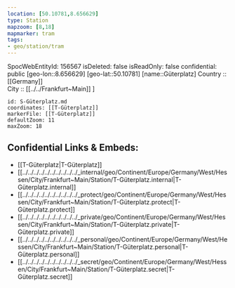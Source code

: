 ```yaml
---
location: [50.10781,8.656629] 
type: Station 
mapzoom: [8,18] 
mapmarker: tram 
tags:
- geo/station/tram
---
```

SpocWebEntityId: 156567
isDeleted: false
isReadOnly: false
confidential: public
[geo-lon::8.656629] 
[geo-lat::50.10781] 
[name::Güterplatz] 
Country :: [[Germany]]  
City :: [[../../Frankfurt~Main]] ] 


```leaflet
id: S-Güterplatz.md
coordinates: [[T-Güterplatz]] 
markerFile: [[T-Güterplatz]] 
defaultZoom: 11 
maxZoom: 18
```


## Confidential Links & Embeds: 
- [[T-Güterplatz|T-Güterplatz]] 
- [[../../../../../../../../../../_internal/geo/Continent/Europe/Germany/West/Hessen/City/Frankfurt~Main/Station/T-Güterplatz.internal|T-Güterplatz.internal]] 
- [[../../../../../../../../../../_protect/geo/Continent/Europe/Germany/West/Hessen/City/Frankfurt~Main/Station/T-Güterplatz.protect|T-Güterplatz.protect]] 
- [[../../../../../../../../../../_private/geo/Continent/Europe/Germany/West/Hessen/City/Frankfurt~Main/Station/T-Güterplatz.private|T-Güterplatz.private]] 
- [[../../../../../../../../../../_personal/geo/Continent/Europe/Germany/West/Hessen/City/Frankfurt~Main/Station/T-Güterplatz.personal|T-Güterplatz.personal]] 
- [[../../../../../../../../../../_secret/geo/Continent/Europe/Germany/West/Hessen/City/Frankfurt~Main/Station/T-Güterplatz.secret|T-Güterplatz.secret]] 
